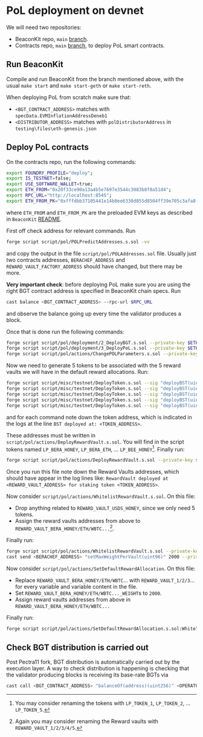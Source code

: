 # PoL deployment on devnet

We will need two repositories:

- BeaconKit repo, `main` [branch](https://github.com/berachain/beacon-kit/tree/main).
- Contracts repo, `main` [branch](https://github.com/berachain/contracts/tree/main), to deploy PoL smart contracts.

## Run BeaconKit

Compile and run BeaconKit from the branch mentioned above, with the usual `make start` and `make start-geth` or `make start-reth`.

When deploying PoL from scratch make sure that:

- `<BGT_CONTRACT_ADDRESS>` matches with `specData.EVMInflationAddressDeneb1`
- `<DISTRIBUTOR_ADDRESS>` matches with `polDistributorAddress` in `testing\files\eth-genesis.json`

## Deploy PoL contracts

On the contracts repo, run the following commands:

```bash
export FOUNDRY_PROFILE="deploy";
export IS_TESTNET=false;
export USE_SOFTWARE_WALLET=true;
export ETH_FROM="0x20f33ce90a13a4b5e7697e3544c3083b8f8a51d4";
export RPC_URL="http://localhost:8545";
export ETH_FROM_PK="0xfffdbb37105441e14b0ee6330d855d8504ff39e705c3afa8f859ac9865f99306";
```

where `ETH_FROM` and `ETH_FROM_PK` are the preloaded EVM keys as described in `BeaconKit` [README](https://github.com/berachain/beacon-kit/blob/main/README.md).

First off check address for relevant commands. Run

```bash
forge script script/pol/POLPredictAddresses.s.sol -vv
```

and copy the output in the file `script/pol/POLAddresses.sol` file. Usually just two contracts addresses, `BERACHEF_ADDRESS` and `REWARD_VAULT_FACTORY_ADDRESS` should have changed, but there may be more.

**Very important check**: before deploying PoL make sure you are using the right BGT contract address is specified in BeaconKit chain specs.
Run

```bash
cast balance <BGT_CONTRACT_ADDRESS> --rpc-url $RPC_URL
```

and observe the balance going up every time the validator produces a block.

Once that is done run the following commands:

```bash
forge script script/pol/deployment/2_DeployBGT.s.sol --private-key $ETH_FROM_PK --sender $ETH_FROM --rpc-url $RPC_URL --broadcast -vv;
forge script script/pol/deployment/3_DeployPoL.s.sol --private-key $ETH_FROM_PK --sender $ETH_FROM --rpc-url $RPC_URL --broadcast -vv;
forge script script/pol/actions/ChangePOLParameters.s.sol --private-key $ETH_FROM_PK --sender $ETH_FROM --rpc-url $RPC_URL --broadcast -vv;
```

Now we need to generate 5 tokens to be associated with the 5 reward vaults we will have in the default reward allocations. Run:

```bash
forge script script/misc/testnet/DeployToken.s.sol --sig "deployBST(uint256)" 1 --sender $ETH_FROM --private-key $ETH_FROM_PK --rpc-url $RPC_URL --broadcast;
forge script script/misc/testnet/DeployToken.s.sol --sig "deployBST(uint256)" 2 --sender $ETH_FROM --private-key $ETH_FROM_PK --rpc-url $RPC_URL --broadcast;
forge script script/misc/testnet/DeployToken.s.sol --sig "deployBST(uint256)" 3 --sender $ETH_FROM --private-key $ETH_FROM_PK --rpc-url $RPC_URL --broadcast;
forge script script/misc/testnet/DeployToken.s.sol --sig "deployBST(uint256)" 4 --sender $ETH_FROM --private-key $ETH_FROM_PK --rpc-url $RPC_URL --broadcast;
forge script script/misc/testnet/DeployToken.s.sol --sig "deployBST(uint256)" 5 --sender $ETH_FROM --private-key $ETH_FROM_PK --rpc-url $RPC_URL --broadcast;
```

and for each command note down the token address, which is indicated in the logs at the line `BST deployed at: <TOKEN_ADDRESS>`.

These addresses must be written in `script/pol/actions/DeployRewardVault.s.sol`. You will find in the script tokens named `LP_BERA_HONEY`, `LP_BERA_ETH`, ... `LP_BEE_HONEY`[^1]. Finally run:

```bash
forge script script/pol/actions/DeployRewardVault.s.sol --private-key $ETH_FROM_PK --sender $ETH_FROM --rpc-url $RPC_URL --broadcast -vv;
```

Once you run this file note down the Reward Vaults addresses, which should have appear in the log lines like: `RewardVault deployed at <REWARD_VAULT_ADDRESS> for staking token <TOKEN_ADDRESS>`.

Now consider `script/pol/actions/WhitelistRewardVault.s.sol`. On this file:

- Drop anything related to `REWARD_VAULT_USDS_HONEY`, since we only need 5 tokens.
- Assign the reward vaults addresses from above to `REWARD_VAULT_BERA_HONEY/ETH/WBTC...`[^2].

Finally run:

```bash
forge script script/pol/actions/WhitelistRewardVault.s.sol --private-key $ETH_FROM_PK --sender $ETH_FROM --rpc-url $RPC_URL --broadcast -vv;
cast send <BERACHEF_ADDRESS> "setMaxWeightPerVault(uint96)" 2000 --private-key $ETH_FROM_PK --rpc-url $RPC_URL -vv;
```

Now consider `script/pol/actions/SetDefaultRewardAllocation`. On this file:

- Replace `REWARD_VAULT_BERA_HONEY/ETH/WBTC`... with `REWARD_VAULT_1/2/3`... for every variable and variable content in the file.
- Set `REWARD_VAULT_BERA_HONEY/ETH/WBTC..._WEIGHT`s to `2000`.
- Assign reward vaults addresses from above in `REWARD_VAULT_BERA_HONEY/ETH/WBTC...`

Finally run:

```bash
forge script script/pol/actions/SetDefaultRewardAllocation.s.sol:WhitelistIncentiveTokenScript --private-key $ETH_FROM_PK --sender $ETH_FROM --rpc-url $RPC_URL --broadcast -vv;
```

## Check BGT distribution is carried out

Post Pectra11 fork, BGT distribution is automatically carried out by the execution layer. A way to check distribution is happening is checking that the validator producing blocks is receiving its base-rate BGTs via

```bash
cast call <BGT_CONTRACT_ADDRESS> "balanceOf(address)(uint256)" <OPERATOR_ADDRESS> --rpc-url $RPC_URL  
```

[^1]: You may consider renaming the tokens with `LP_TOKEN_1`, `LP_TOKEN_2`, ... `LP_TOKEN_5`.
[^2]: Again you may consider renaming the Reward vaults with `REWARD_VAULT_1/2/3/4/5`.
